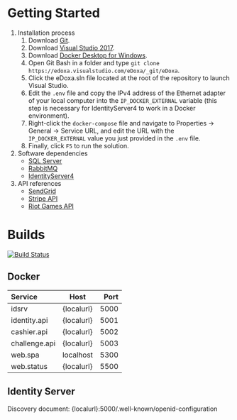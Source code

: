 # Getting Started
1. Installation process
    1. Download [Git](https://git-scm.com/).
    1. Download [Visual Studio 2017](https://visualstudio.microsoft.com/).
    1. Download [Docker Desktop for Windows](https://hub.docker.com/editions/community/docker-ce-desktop-windows/).
    1. Open Git Bash in a folder and type ```git clone https://edoxa.visualstudio.com/eDoxa/_git/eDoxa```.
    1. Click the eDoxa.sln file located at the root of the repository to launch Visual Studio.
    1. Edit the ```.env``` file and copy the IPv4 address of the Ethernet adapter of your local computer into the ```IP_DOCKER_EXTERNAL``` variable (this step is necessary for IdentityServer4 to work in a Docker environment).
    1. Right-click the ```docker-compose``` file and navigate to Properties -> General -> Service URL, and edit the URL with the ```IP_DOCKER_EXTERNAL``` value you just provided in the ```.env``` file.
    1. Finally, click ```F5``` to run the solution.
1.	Software dependencies
    - [SQL Server](https://www.microsoft.com/en-ca/sql-server/sql-server-downloads/)
    - [RabbitMQ](https://www.rabbitmq.com/)
    - [IdentityServer4](http://docs.identityserver.io/en/latest/)
1.	API references
    - [SendGrid](https://sendgrid.com/docs/api-reference/)
    - [Stripe API](https://stripe.com/docs/api/)
    - [Riot Games API](https://developer.riotgames.com/)

# Builds

[![Build Status](https://edoxa.visualstudio.com/eDoxa/_apis/build/status/eDoxa-CI?branchName=master)](https://edoxa.visualstudio.com/eDoxa/_build/latest?definitionId=5&branchName=master)

## Docker

| Service       | Host       | Port |
| :------------ | ---------- | ---: |
| idsrv         | {localurl} | 5000 |
| identity.api  | {localurl} | 5001 |
| cashier.api   | {localurl} | 5002 |
| challenge.api | {localurl} | 5003 |
| web.spa       | localhost  | 5300 |
| web.status    | {localurl} | 5500 |

## Identity Server

Discovery document: {localurl}:5000/.well-known/openid-configuration